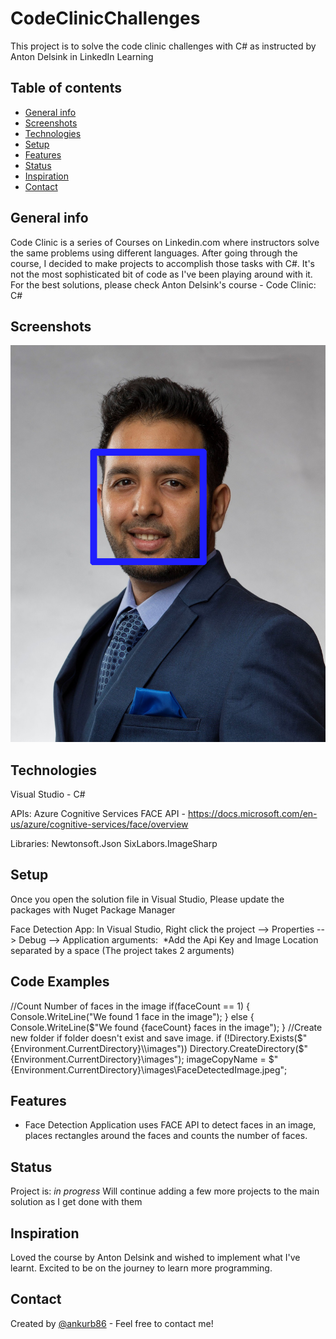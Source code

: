 # CodeClinicChallenges
This project is to solve the code clinic challenges with C# as instructed by Anton Delsink in LinkedIn Learning 

## Table of contents
* [General info](#general-info)
* [Screenshots](#screenshots)
* [Technologies](#technologies)
* [Setup](#setup)
* [Features](#features)
* [Status](#status)
* [Inspiration](#inspiration)
* [Contact](#contact)

## General info
Code Clinic is a series of Courses on Linkedin.com where instructors solve the same problems using different languages. After going through the course, I decided to make projects to accomplish those tasks with C#. It's not the most sophisticated bit of code as I've been playing around with it. For the best solutions, please check Anton Delsink's course - Code Clinic: C#

## Screenshots
![Face Detection](./images/FaceDetectedImage.jpeg)

## Technologies
Visual Studio - C#

APIs:
Azure Cognitive Services FACE API - https://docs.microsoft.com/en-us/azure/cognitive-services/face/overview

Libraries:
Newtonsoft.Json
SixLabors.ImageSharp

## Setup
Once you open the solution file in Visual Studio, Please update the packages with Nuget Package Manager

Face Detection App:
  In Visual Studio, Right click the project --> Properties --> Debug --> Application arguments:
    <apiKey> <image location>
  *Add the Api Key and Image Location separated by a space (The project takes 2 arguments)

## Code Examples
//Count Number of faces in the image
            if(faceCount == 1)
            {
                Console.WriteLine("We found 1 face in the image");
            }
            else
            {
                Console.WriteLine($"We found {faceCount} faces in the image");
            }
//Create new folder if folder doesn't exist and save image.
            if (!Directory.Exists($"{Environment.CurrentDirectory}\\images"))
                Directory.CreateDirectory($"{Environment.CurrentDirectory}\\images");
            imageCopyName = $"{Environment.CurrentDirectory}\\images\\FaceDetectedImage.jpeg";

## Features
* Face Detection Application uses FACE API to detect faces in an image, places rectangles around the faces and counts the number of faces.


## Status
Project is: _in progress_
  Will continue adding a few more projects to the main solution as I get done with them

## Inspiration
Loved the course by Anton Delsink and wished to implement what I've learnt. Excited to be on the journey to learn more programming. 

## Contact
Created by [@ankurb86](https://www.linkedin.com/in/ankurb86/) - Feel free to contact me!
